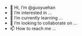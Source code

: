 - 👋 Hi, I’m @guoyuehan
- 👀 I’m interested in ...
- 🌱 I’m currently learning ...
- 💞️ I’m looking to collaborate on ...
- 📫 How to reach me ...

<!---
guoyuehan/guoyuehan is a ✨ special ✨ repository because its `README.md` (this file) appears on your GitHub profile.
You can click the Preview link to take a look at your changes.
--->
